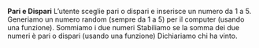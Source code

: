 **Pari e Dispari**
L’utente sceglie pari o dispari e inserisce un numero da 1 a 5.
Generiamo un numero random (sempre da 1 a 5) per il computer (usando una funzione).
Sommiamo i due numeri
Stabiliamo se la somma dei due numeri è pari o dispari (usando una funzione)
Dichiariamo chi ha vinto.